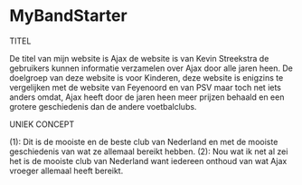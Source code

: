 # MyBandStarter

TITEL

De titel van mijn website is Ajax de website is van Kevin Streekstra de gebruikers kunnen informatie verzamelen over Ajax door alle jaren heen.
De doelgroep van deze website is voor Kinderen, deze website is enigzins te vergelijken met de website van Feyenoord en van PSV maar toch net iets anders
omdat, Ajax heeft door de jaren heen meer prijzen behaald en een grotere geschiedenis dan de andere voetbalclubs.


UNIEK CONCEPT

(1): Dit is de mooiste en de beste club van Nederland en met de mooiste geschiedenis van wat ze allemaal bereikt hebben.
(2): Nou wat ik net al zei het is de mooiste club van Nederland want iedereen onthoud van wat Ajax vroeger allemaal heeft bereikt.
